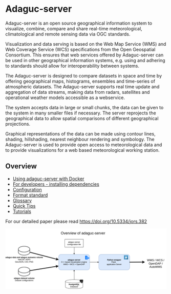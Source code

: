 # Adaguc-server



Adaguc-server is an open source geographical information system to visualize, combine, compare and share real-time meteorological, climatological and remote sensing data via OGC standards.

Visualization and data serving is based on the Web Map Service (WMS) and Web Coverage Service (WCS) specifications from the Open Geospatial Consortium. This ensures that web services offered by Adaguc-server can be used in other geographical information systems, e.g. using and adhering to standards should allow for interoperability between systems. 

The Adaguc-server is designed to compare datasets in space and time by offering geographical maps, histograms, ensembles and time-series of atmospheric datasets. The Adaguc-server supports real time update and aggregation of data streams, making data from radars, satellites and operational weather models accessible as a webservice. 

The system accepts data in large or small chunks, the data can be given to the system in many smaller files if necessary. The server reprojects the geographical data to allow spatial comparisons of different geographical projections. 

Graphical representations of the data can be made using contour lines, shading, hillshading, nearest neighbour rendering and symbology. The Adaguc-server is used to provide open access to meteorological data and to provide visualizations for a web based meteorological working station.


## Overview

* [Using adaguc-server with Docker](./doc/Running.md)
* [For developers - installing dependencies](./doc/Developing.md)
* [Configuration](./doc/configuration/Configuration.md)
* [Format standard](./doc/format_standard/README.md)
* [Glossary](./doc/GLOSSARY.md)
* [Quick Tips](./doc/overview/QuickTips.md)
* [Tutorials](./doc/tutorials/Readme.md)


For our detailed paper please read https://doi.org/10.5334/jors.382

![adaguc-server overview](./doc/overview/adaguc-server-development-environment.png)
